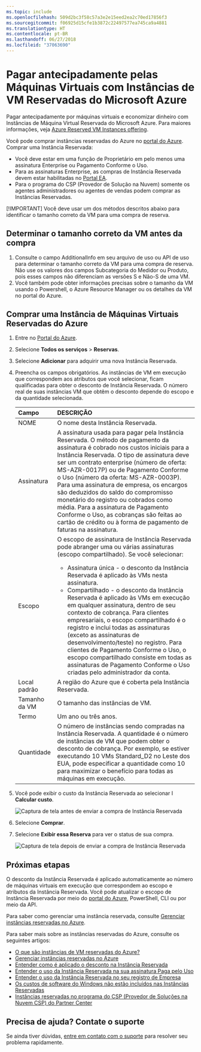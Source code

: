 ```yaml
---
ms.topic: include
ms.openlocfilehash: 509d2bc3f58c57a3e2e15eed2ea2c70ed17856f3
ms.sourcegitcommit: f06925d15cfe1b3872c22497577ea745ca9a4881
ms.translationtype: HT
ms.contentlocale: pt-BR
ms.lasthandoff: 06/27/2018
ms.locfileid: "37063690"
---
```

# <a name="prepay-for-virtual-machines-with-azure-reserved-vm-instances"></a>Pagar antecipadamente pelas Máquinas Virtuais com Instâncias de VM Reservadas do Microsoft Azure

Pagar antecipadamente por máquinas virtuais e economizar dinheiro com Instâncias de Máquina Virtual Reservada do Microsoft Azure. Para maiores informações, veja [Azure Reserved VM Instances offering](https://azure.microsoft.com/pricing/reserved-vm-instances/).

Você pode comprar instâncias reservadas do Azure no [portal do Azure](https://portal.azure.com). Comprar uma Instância Reservada:
-   Você deve estar em uma função de Proprietário em pelo menos uma assinatura Enterprise ou Pagamento Conforme o Uso.
-   Para as assinaturas Enterprise, as compras de Instância Reservada devem estar habilitadas no [Portal EA](https://ea.azure.com).
-   Para o programa do CSP (Provedor de Solução na Nuvem) somente os agentes administradores ou agentes de vendas podem comprar as Instâncias Reservadas.

[!IMPORTANT]
Você deve usar um dos métodos descritos abaixo para identificar o tamanho correto da VM para uma compra de reserva.

## <a name="determine-the-right-vm-size-before-purchase"></a>Determinar o tamanho correto da VM antes da compra
1. Consulte o campo AdditionalInfo em seu arquivo de uso ou API de uso para determinar o tamanho correto da VM para uma compra de reserva. Não use os valores dos campos Subcategoria do Medidor ou Produto, pois esses campos não diferenciam as versões S e Não-S de uma VM.
2. Você também pode obter informações precisas sobre o tamanho da VM usando o Powershell, o Azure Resource Manager ou os detalhes da VM no portal do Azure.

## <a name="buy-a-reserved-virtual-machine-instance"></a>Comprar uma Instância de Máquinas Virtuais Reservadas do Azure
1. Entre no [Portal do Azure](https://portal.azure.com).
2. Selecione **Todos os serviços** > **Reservas**.
3. Selecione **Adicionar** para adquirir uma nova Instância Reservada.
4. Preencha os campos obrigatórios. As instâncias de VM em execução que correspondem aos atributos que você selecionar, ficam qualificadas para obter o desconto de Instância Reservada. O número real de suas instâncias VM que obtêm o desconto depende do escopo e da quantidade selecionada.

    | Campo      | DESCRIÇÃO|
    |:------------|:--------------|
    |NOME        |O nome desta Instância Reservada.| 
    |Assinatura|A assinatura usada para pagar pela Instância Reservada. O método de pagamento da assinatura é cobrado nos custos iniciais para a Instância Reservada. O tipo de assinatura deve ser um contrato enterprise (número de oferta: MS-AZR-0017P) ou de Pagamento Conforme o Uso (número da oferta: MS-AZR-0003P). Para uma assinatura de empresa, os encargos são deduzidos do saldo do compromisso monetário do registro ou cobrados como média. Para a assinatura de Pagamento Conforme o Uso, as cobranças são feitas ao cartão de crédito ou à forma de pagamento de faturas na assinatura.|    
    |Escopo       |O escopo de assinatura de Instância Reservada pode abranger uma ou várias assinaturas (escopo compartilhado). Se você selecionar: <ul><li>Assinatura única - o desconto da Instância Reservada é aplicado às VMs nesta assinatura. </li><li>Compartilhado - o desconto da Instância Reservada é aplicado às VMs em execução em qualquer assinatura, dentro de seu contexto de cobrança. Para clientes empresariais, o escopo compartilhado é o registro e inclui todas as assinaturas (exceto as assinaturas de desenvolvimento/teste) no registro. Para clientes de Pagamento Conforme o Uso, o escopo compartilhado consiste em todas as assinaturas de Pagamento Conforme o Uso criadas pelo administrador da conta.</li></ul>|
    |Local padrão    |A região do Azure que é coberta pela Instância Reservada.|    
    |Tamanho da VM     |O tamanho das instâncias de VM.|
    |Termo        |Um ano ou três anos.|
    |Quantidade    |O número de instâncias sendo compradas na Instância Reservada. A quantidade é o número de instâncias de VM que podem obter o desconto de cobrança. Por exemplo, se estiver executando 10 VMs Standard_D2 no Leste dos EUA, pode especificar a quantidade como 10 para maximizar o benefício para todas as máquinas em execução. |
5. Você pode exibir o custo da Instância Reservada ao selecionar I **Calcular custo**.

    ![Captura de tela antes de enviar a compra de Instância Reservada](./media/virtual-machines-buy-compute-reservations/virtualmachines-reservedvminstance-purchase.png)

6. Selecione **Comprar**.
7. Selecione **Exibir essa Reserva** para ver o status de sua compra.

    ![Captura de tela depois de enviar a compra de Instância Reservada](./media/virtual-machines-buy-compute-reservations/virtualmachines-reservedvmInstance-submit.png)

## <a name="next-steps"></a>Próximas etapas 
O desconto da Instância Reservada é aplicado automaticamente ao número de máquinas virtuais em execução que correspondem ao escopo e atributos da Instância Reservada. Você pode atualizar o escopo de Instância Reservada por meio do [portal do Azure](https://portal.azure.com), PowerShell, CLI ou por meio da API. 

Para saber como gerenciar uma instância reservada, consulte [Gerenciar instâncias reservadas no Azure](../articles/billing/billing-manage-reserved-vm-instance.md).

Para saber mais sobre as instâncias reservadas do Azure, consulte os seguintes artigos:

- [O que são instâncias de VM reservadas do Azure?](../articles/billing/billing-save-compute-costs-reservations.md)
- [Gerenciar instâncias reservadas no Azure](../articles/billing/billing-manage-reserved-vm-instance.md)
- [Entender como é aplicado o desconto na Instância Reservada](../articles/billing/billing-understand-vm-reservation-charges.md)
- [Entender o uso da Instância Reservada na sua assinatura Paga pelo Uso](../articles/billing/billing-understand-reserved-instance-usage.md)
- [Entender o uso da Instância Reservada no seu registro de Empresa](../articles/billing/billing-understand-reserved-instance-usage-ea.md)
- [Os custos de software do Windows não estão incluídos nas Instâncias Reservadas](../articles/billing/billing-reserved-instance-windows-software-costs.md)
- [Instâncias reservadas no programa do CSP (Provedor de Soluções na Nuvem CSP) do Partner Center](https://docs.microsoft.com/partner-center/azure-reservations)

## <a name="need-help-contact-support"></a>Precisa de ajuda? Contate o suporte

Se ainda tiver dúvidas, [entre em contato com o suporte](https://portal.azure.com/?#blade/Microsoft_Azure_Support/HelpAndSupportBlade) para resolver seu problema rapidamente.